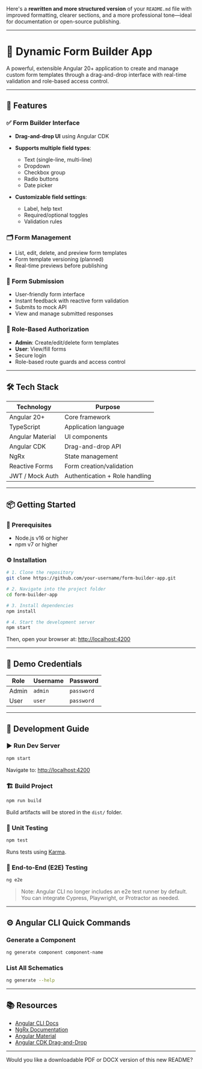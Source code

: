 Here's a **rewritten and more structured version** of your `README.md` file with improved formatting, clearer sections, and a more professional tone—ideal for documentation or open-source publishing.

---

# 🧩 Dynamic Form Builder App

A powerful, extensible Angular 20+ application to create and manage custom form templates through a drag-and-drop interface with real-time validation and role-based access control.

---

## 🚀 Features

### ✅ Form Builder Interface

* **Drag-and-drop UI** using Angular CDK
* **Supports multiple field types**:

  * Text (single-line, multi-line)
  * Dropdown
  * Checkbox group
  * Radio buttons
  * Date picker
* **Customizable field settings**:

  * Label, help text
  * Required/optional toggles
  * Validation rules

### 🗂 Form Management

* List, edit, delete, and preview form templates
* Form template versioning (planned)
* Real-time previews before publishing

### 📝 Form Submission

* User-friendly form interface
* Instant feedback with reactive form validation
* Submits to mock API
* View and manage submitted responses

### 🔐 Role-Based Authorization

* **Admin**: Create/edit/delete form templates
* **User**: View/fill forms
* Secure login
* Role-based route guards and access control

---

## 🛠 Tech Stack

| Technology       | Purpose                        |
| ---------------- | ------------------------------ |
| Angular 20+      | Core framework                 |
| TypeScript       | Application language           |
| Angular Material | UI components                  |
| Angular CDK      | Drag-and-drop API              |
| NgRx             | State management               |
| Reactive Forms   | Form creation/validation       |
| JWT / Mock Auth  | Authentication + Role handling |

---

## 📦 Getting Started

### 🔧 Prerequisites

* Node.js v16 or higher
* npm v7 or higher

### ⚙️ Installation

```bash
# 1. Clone the repository
git clone https://github.com/your-username/form-builder-app.git

# 2. Navigate into the project folder
cd form-builder-app

# 3. Install dependencies
npm install

# 4. Start the development server
npm start
```

Then, open your browser at: [http://localhost:4200](http://localhost:4200)

---

## 🧪 Demo Credentials

| Role  | Username | Password   |
| ----- | -------- | ---------- |
| Admin | `admin`  | `password` |
| User  | `user`   | `password` |

---

## 🧱 Development Guide

### ▶️ Run Dev Server

```bash
npm start
```

Navigate to: [http://localhost:4200](http://localhost:4200)

### 🏗️ Build Project

```bash
npm run build
```

Build artifacts will be stored in the `dist/` folder.

### 🧪 Unit Testing

```bash
npm test
```

Runs tests using [Karma](https://karma-runner.github.io).

### 🧪 End-to-End (E2E) Testing

```bash
ng e2e
```

> Note: Angular CLI no longer includes an e2e test runner by default. You can integrate Cypress, Playwright, or Protractor as needed.

---

## ⚙️ Angular CLI Quick Commands

### Generate a Component

```bash
ng generate component component-name
```

### List All Schematics

```bash
ng generate --help
```

---

## 📚 Resources

* [Angular CLI Docs](https://angular.dev/tools/cli)
* [NgRx Documentation](https://ngrx.io)
* [Angular Material](https://material.angular.io)
* [Angular CDK Drag-and-Drop](https://material.angular.io/cdk/drag-drop/overview)

---

Would you like a downloadable PDF or DOCX version of this new README?
